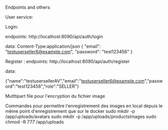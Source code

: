 Endpoints and others: 

User service: 

Login: 

endpoints: http://localhost:8090/api/auth/login

data: 
Content-Type:application/json
{
  "email": "testuserseller6@example.com",
  "password": "test123456"
}

Register :
endpoints: http://localhost:8090/api/auth/register

data:

{"name":"testusersellerAV","email":"testuserseller6@example.com","password":"test123456","role":"SELLER"}

Mutltipart file pour l'encryption du fichier image 




Commandes pour permettre l'enregistrement des images en local depuis le même point d'enregistrement que sur le docker
sudo mkdir -p /app/uploads/avatars
sudo mkdir -p /app/uploads/productsImages
sudo chmod -R 777 /app/uploads